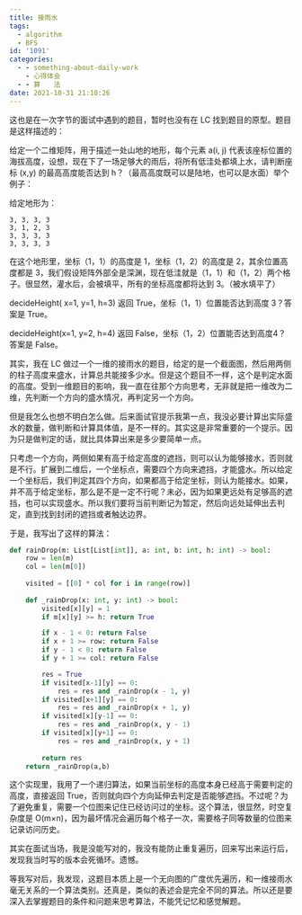 ```yaml
---
title: 接雨水
tags:
  - algorithm
  - BFS
id: '1091'
categories:
  - - something-about-daily-work
    - 心得体会
  - - 算　　法
date: 2021-10-31 21:10:26
---
```


这也是在一次字节的面试中遇到的题目，暂时也没有在 LC 找到题目的原型。题目是这样描述的：

给定一个二维矩阵，用于描述一处山地的地形，每个元素 a(i, j) 代表该座标位置的海拔高度，设想，现在下了一场足够大的雨后，将所有低洼处都填上水，请判断座标 (x,y) 的最高高度能否达到 h？（最高高度既可以是陆地，也可以是水面）举个例子：

给定地形为：

```generic
3, 3, 3, 3
3, 1, 2, 3
3, 3, 3, 3
3, 3, 3, 3
```

在这个地形里，坐标（1，1）的高度是 1，坐标（1，2）的高度是 2，其余位置高度都是 3，我们假设矩阵外部全是深渊，现在低洼就是（1，1）和（1，2）两个格子。很显然，灌水后，会被填平，所有的坐标高度都将达到 3。（被水填平了）

decideHeight( x=1, y=1, h=3) 返回 True，坐标（1，1）位置能否达到高度 3？答案是 True。

decideHeight(x=1, y=2, h=4) 返回 False，坐标（1，2）位置能否达到高度4？答案是 False。

其实，我在 LC 做过一个一维的接雨水的题目，给定的是一个截面图，然后用两侧的柱子高度来盛水，计算总共能接多少水。但是这个题目不一样，这个是判定水面的高度。受到一维题目的影响，我一直在往那个方向思考，无非就是把一维改为二维，先判断一个方向的盛水情况，再判定另一个方向。

但是我怎么也想不明白怎么做。后来面试官提示我第一点，我没必要计算出实际盛水的数量，做判断和计算具体值，是不一样的。其实这是非常重要的一个提示。因为只是做判定的话，就比具体算出来是多少要简单一点。

只考虑一个方向，两侧如果有高于给定高度的遮挡，则可以认为能够接水，否则就是不行。扩展到二维后，一个坐标点，需要四个方向来遮挡，才能盛水。所以给定一个坐标后，我们判定其四个方向，如果都高于给定坐标，则认为能接水。如果，并不高于给定坐标，那么是不是一定不行呢？未必，因为如果更远处有足够高的遮挡，也可以实现盛水。所以我们要将当前判断记为暂定，然后向远处延伸出去判定，直到找到封闭的遮挡或者触达边界。

于是，我写出了这样的算法：

```python
def rainDrop(m: List[List[int]], a: int, b: int, h: int) -> bool:
    row = len(m)
    col = len(m[0])
    
    visited = [[0] * col for i in range(row)]
    
    def _rainDrop(x: int, y: int) -> bool:
        visited[x][y] = 1
        if m[x][y] >= h: return True

        if x - 1 < 0: return False
        if x + 1 >= row: return False
        if y - 1 < 0: return False
        if y + 1 >= col: return False

        res = True
        if visited[x-1][y] == 0:
            res = res and _rainDrop(x - 1, y)
        if visited[x+1][y] == 0:
            res = res and _rainDrop(x + 1, y)
        if visited[x][y-1] == 0:
            res = res and _rainDrop(x, y - 1)
        if visited[x][y+1] == 0:
            res = res and _rainDrop(x, y + 1)
            
        return res   
    return _rainDrop(a,b)
```

这个实现里，我用了一个递归算法，如果当前坐标的高度本身已经高于需要判定的高度，直接返回 True，否则就向四个方向延伸去判定是否能够遮挡。不过呢？为了避免重复，需要一个位图来记住已经访问过的坐标。这个算法，很显然，时空复杂度是 O(m×n)，因为最坏情况会遍历每个格子一次，需要格子同等数量的位图来记录访问历史。

其实在面试当场，我是没能写对的，我没有能防止重复遍历，回来写出来运行后，发现我当时写的版本会死循环。遗憾。

等我写对后，我发现，这题目本质上是一个无向图的广度优先遍历，和一维接雨水毫无关系的一个算法类别。还真是，类似的表述会是完全不同的算法。所以还是要深入去掌握题目的条件和问题来思考算法，不能凭记忆和感觉解题。